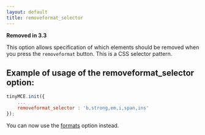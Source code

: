 ```yaml
---
layout: default
title: removeformat_selector
---
```


**Removed in 3.3**

This option allows specification of which elements should be removed when you press the `removeformat` button. This is a CSS selector pattern.

## Example of usage of the removeformat_selector option:

```js
tinyMCE.init({
	...
	removeformat_selector : 'b,strong,em,i,span,ins'
});
```

You can now use the [formats](https://www.tiny.cloud/docs-3x/reference/configuration/Configuration3x@formats/) option instead.
